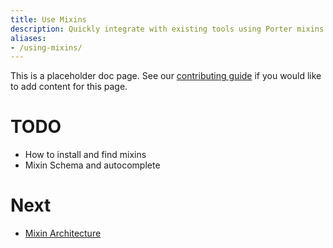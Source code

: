 ```yaml
---
title: Use Mixins
description: Quickly integrate with existing tools using Porter mixins
aliases:
- /using-mixins/
---
```


This is a placeholder doc page. See our [contributing guide][contrib] 
if you would like to add content for this page.

# TODO

* How to install and find mixins
* Mixin Schema and autocomplete

# Next

* [Mixin Architecture](/mixin-dev-guide/architecture/)

[contrib]: /contribute/guide/#documentation
